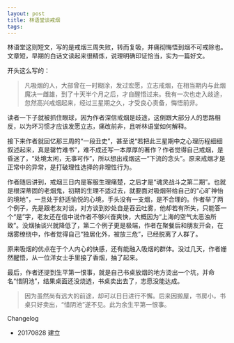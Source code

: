 ```yaml
--- 
layout: post
title: 林语堂谈戒烟
tags: 
---
```


林语堂这则短文，写的是戒烟三周失败，转而复吸，并痛彻悔悟到烟不可戒除也。文章短，早期的白话文读起来很精炼，说理明确印证恰当，实为一篇好文。

开头这么写的：

> 凡吸烟的人，大部曾在一时糊涂，发过宏愿，立志戒烟，在相当期内与此烟魔决一雌雄，到了十天半个月之后，才自醒悟过来。我有一次也走入歧途，忽然高兴戒烟起来，经过三星期之久，才受良心责备，悔悟前非。

读者一下子就被抓住眼球，因为作者深信戒烟是歧途，这倒跟大部分人的思路相反，以为坏习惯才应该发愿立志，痛改前非，且听林语堂如何解释。

接下来作者就回忆那三周的“一段丑史”，甚至说“若把此三星期中之心理历程细细叙述起来，真是罄竹难书”，难不成还写一本厚厚的著作？作者觉得自己戒烟，是昏迷了，“处境太闲，无事可作”，所以想出戒烟这一“下流的念头”。原来戒烟才是正常中的异常，是打破理性选择的非理性行为。

作者随后讲到，戒烟三日内是客服生理痛楚，之后才是“魂灵战斗之第二期”。也就是根深蒂固的老烟鬼，初期的生理不适过去，就要面对吸烟带给自己的“心旷神怡的境地”，一旦处于舒适愉悦的心境，手头没有一支烟，是不合理的。作者举了两个例子，先是跟老友对谈，对方谈到妙处自是吞云吐雾，他却若有所失，只能答一个“是”字，老友还在信中说作者不够兴奋爽快，大概因为“上海的空气太恶浊所致”。没烟抽谈兴就降低了，第二个例子更是极端，作者在聚餐后和朋友开会，在烟雾缭绕中，作者觉得自己“独居化外，被放三危”，已经脱离了人群了。

原来吸烟的优点在于个人内心的快感，还有能融入吸烟的群体。没过几天，作者姗然醒悟，从一位洋女士手里接了香烟，抽了起来。

最后，作者还提到生平第一恨事，就是自己书桌放烟的地方烫出一个坑，并命名“惜阴池”，结果桌面还没烧透，书桌卖出去了，志愿没能达成。

> 因为虽然尚有远大的前途，却可以日日进行不懈。后来因搬屋，书房小，书桌只好卖出，“惜阴池”遂不见。此为余生平第一恨事。

Changelog

- 20170828 建立
